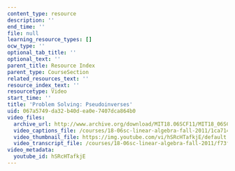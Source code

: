 ```yaml
---
content_type: resource
description: ''
end_time: ''
file: null
learning_resource_types: []
ocw_type: ''
optional_tab_title: ''
optional_text: ''
parent_title: Resource Index
parent_type: CourseSection
related_resources_text: ''
resource_index_text: ''
resourcetype: Video
start_time: ''
title: 'Problem Solving: Pseudoinverses'
uid: 067a5749-da32-b40d-ea0e-7407dca864b0
video_files:
  archive_url: http://www.archive.org/download/MIT18.06SCF11/MIT18_06SC_110714_D1_300k.mp4
  video_captions_file: /courses/18-06sc-linear-algebra-fall-2011/1ca714db6079586991b67e4297bccc3c_hSRcHTafkjE.vtt
  video_thumbnail_file: https://img.youtube.com/vi/hSRcHTafkjE/default.jpg
  video_transcript_file: /courses/18-06sc-linear-algebra-fall-2011/f73f557e9c2d8095d837ad3649a4b561_hSRcHTafkjE.pdf
video_metadata:
  youtube_id: hSRcHTafkjE
---
```

